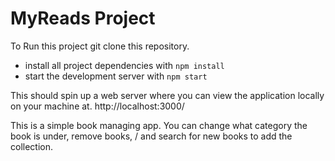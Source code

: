 # MyReads Project

To Run this project git clone this repository.

* install all project dependencies with `npm install`
* start the development server with `npm start`

This should spin up a web server where you can view the application locally on your machine at. http://localhost:3000/

This is a simple book managing app. You can change what category the book is under, remove books, / and search for new books to add the collection.
